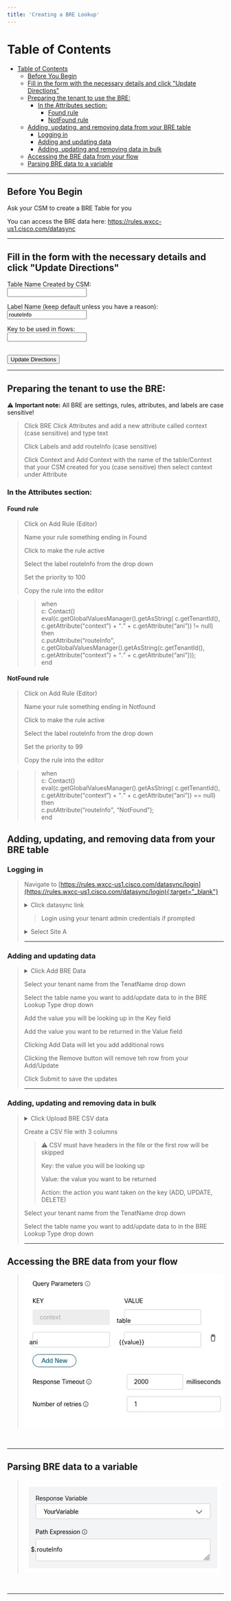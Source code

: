 ```yaml
---
title: 'Creating a BRE Lookup'
--- 
```

# Table of Contents

- [Table of Contents](#table-of-contents)
  - [Before You Begin](#before-you-begin)
  - [Fill in the form with the necessary details and click "Update Directions"](#fill-in-the-form-with-the-necessary-details-and-click-update-directions)
  - [Preparing the tenant to use the BRE:](#preparing-the-tenant-to-use-the-bre)
    - [In the Attributes section:](#in-the-attributes-section)
      - [Found rule](#found-rule)
      - [NotFound rule](#notfound-rule)
  - [Adding, updating, and removing data from your BRE table](#adding-updating-and-removing-data-from-your-bre-table)
    - [Logging in](#logging-in)
    - [Adding and updating data](#adding-and-updating-data)
    - [Adding, updating and removing data in bulk](#adding-updating-and-removing-data-in-bulk)
  - [Accessing the BRE data from your flow](#accessing-the-bre-data-from-your-flow)
  - [Parsing BRE data to a variable](#parsing-bre-data-to-a-variable)

---

## Before You Begin
Ask your CSM to create a BRE Table for you

You can access the BRE data here: https://rules.wxcc-us1.cisco.com/datasync

---

## Fill in the form with the necessary details and click "Update Directions" 
<form>
  
  <label for="context">Table Name Created by CSM:</label><br>
  <input type="text" id="context" name="context"><br>
  
  <label for="label">Label Name (keep default unless you have a reason):</label><br>
  <input type="text" id="label" name="label" value="routeInfo"><br>
  
  <label for="key">Key to be used in flows:</label><br>
  <input type="text" id="key" name="key"><br>
<br>

  <button onclick="update()">Update Directions</button>
</form>

---

## Preparing the tenant to use the BRE:

 ⚠️ **Important note:** All BRE are settings, rules, attributes, and labels are case sensitive!

> Click BRE 
Click Attributes and add a new attribute called context (case sensitive) and type text
>
> Click Labels and add <w class="label_out">routeInfo</w> (case sensitive)
>
> Click Context and Add Context with the name of the <w class = "context_out">table/Context that your CSM created for you</w> (case sensitive) then select <w class = "context_out">context</w> under Attribute

### In the Attributes section:

#### Found rule

> Click on Add Rule (Editor)
> 
> Name your rule <w class="context_out">something ending in </w>Found
> 
> Click to make the rule active
> 
> Select the label <w class = "label_out">routeInfo</w> from the drop down 
>
> Set the priority to 100
>
> Copy the rule into the editor



>> <ww id="foundRule">when<br>
    c: Contact()<br>
    eval(c.getGlobalValuesManager().getAsString( c.getTenantId(), c.getAttribute(<q>context</q>) + <q>.</q> + c.getAttribute(<q><w class = "key_out">ani</w></q>)) != null)<br>
 then<br>
    c.putAttribute(<q><w class = "label_out">routeInfo</w></q>, c.getGlobalValuesManager().getAsString(c.getTenantId(), c.getAttribute(<q>context</q>) + <q>.</q> + c.getAttribute(<q><w class = "key_out">ani</w></q>)));<br>
 end<br> </ww>
#### NotFound rule

> Click on Add Rule (Editor)
> 
> Name your rule <w class="context_out">something ending in </w>Notfound
> 
> Click to make the rule active
> 
> Select the label <w class = "label_out">routeInfo</w> from the drop down 
>
> Set the priority to 99
>
> Copy the rule into the editor




>> when<br>
    c: Contact()<br>
    eval(c.getGlobalValuesManager().getAsString( c.getTenantId(), c.getAttribute(<q>context</q>) + <q>.</q> + c.getAttribute(<q><w class = "key_out">ani</w></q>)) == null)<br>
 then<br>
   c.putAttribute(<q><w class = "label_out">routeInfo</w></q>, <q>NotFound</q>);<br>
 end<br>


## Adding, updating, and removing data from your BRE table
### Logging in
> Navigate to [https://rules.wxcc-us1.cisco.com/datasync/login](https://rules.wxcc-us1.cisco.com/datasync/login){:target="_blank"}
>
> <details> <summary>Click datasync link</summary>
> <img style="position: relative" src="images/BRE_Login.jpg"/>
>
> </details>
>
>
>> Login using your tenant admin credentials if prompted
>
> <details> <summary>Select Site A</summary>
> <img style="position: relative" src="images/BRE_Site.jpg"/>
>
> </details>
>
> ---

### Adding and updating data
>
> <details> <summary>Click Add BRE Data</summary>
> <img style="position: relative" src="images/BRE_AddData.jpg"/>
>
> </details>
>
> Select your tenant name from the TenatName drop down
>
> Select the table name you want to add/update data to in the BRE Lookup Type drop down
>
> Add the value you will be looking up in the Key field
>
> Add the value you want to be returned in the Value field
>
> Clicking Add Data will let you add additional rows
>
> Clicking the Remove button will remove teh row from your Add/Update
>
> Click Submit to save the updates
>
> ---


### Adding, updating and removing data in bulk
>
> <details> <summary>Click Upload BRE CSV data</summary>
> <img style="position: relative" src="images/BRE_AddDataBulk.jpg"/>
>
> </details>
>
>
> Create a CSV file with 3 columns
>
> > ⚠️ CSV must have headers in the file or the first row will be skipped 
> >
> > Key: the value you will be looking up
> >
> > Value: the value you want to be returned
> >
> > Action: the action you want taken on the key (ADD, UPDATE, DELETE)
>
>
> Select your tenant name from the TenatName drop down
>
> Select the table name you want to add/update data to in the BRE Lookup Type drop down
>
> ---




## Accessing the BRE data from your flow
> <img style="position: relative" src="images/BRE_Params.jpg"/>
<w style="position: relative; top: -275px; left: 255px; color: rgb(0,0,0)" class = "context_out">table</w>
<w style="position: relative; top: -225px; left: 15px; color: rgb(0,0,0) " class = "key_out">ani</w>
<w style="position: relative; top: -225px; left: 200px; color: rgb(0,0,0)">\{\{value\}\}</w>

---


## Parsing BRE data to a variable
> <img style="position: relative" src="images/BRE_Parse.jpg"/>
<w style="position: relative; top: -80px; left:55px; color: rgb(0,0,0)">$.</w>
<w style="position: relative; top: -80px; left:52px; color: rgb(0,0,0)" class = label_out>routeInfo</w>

---

<script>
    function update(){them = Array.from(document.querySelectorAll("input")).reduce((acc, input) => ({...acc, [input.id + "_out"] : input.value}),{});
	Object.entries(them).forEach((entry) => {
    Array.from(document.getElementsByClassName(entry[0])).forEach((element,index) => 
    {
      console.log(document.getElementsByClassName(entry[0])[index].innerHTML); 
      document.getElementsByClassName(entry[0])[index].innerHTML = entry[1];
    })})

  event.preventDefault()}
</script> 